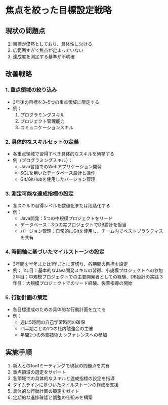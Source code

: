 # 焦点を絞った目標設定戦略

## 現状の問題点
1. 目標が漠然としており、具体性に欠ける
2. 広範囲すぎて焦点が定まっていない
3. 達成度を測定する基準が不明確

## 改善戦略

### 1. 重点領域の絞り込み
- 3年後の目標を3~5つの重点領域に限定する
- 例：
  1. プログラミングスキル
  2. プロジェクト管理能力
  3. コミュニケーションスキル

### 2. 具体的なスキルセットの定義
- 各重点領域で習得すべき具体的なスキルを列挙する
- 例（プログラミングスキル）：
  - Java言語でのWebアプリケーション開発
  - SQLを用いたデータベース設計と操作
  - Git/GitHubを使用したバージョン管理

### 3. 測定可能な達成指標の設定
- 各スキルの習得レベルを数値化または段階化する
- 例：
  - Java開発：5つの中規模プロジェクトをリード
  - データベース：3つの実プロジェクトでDB設計を担当
  - バージョン管理：日常的にGitを使用し、チーム内でベストプラクティスを共有

### 4. 時間軸に基づいたマイルストーンの設定
- 3年間を半年または1年ごとに区切り、各期間の目標を設定
- 例：
  1年目：基本的なJava開発スキルの習得、小規模プロジェクトへの参加
  2年目：中規模プロジェクトでの主要開発者としての経験、DB設計の実践
  3年目：大規模プロジェクトでのリード経験、後輩指導の開始

### 5. 行動計画の策定
- 各目標達成のための具体的な行動計画を立てる
- 例：
  - 週に5時間の自己学習時間の確保
  - 四半期ごとの1つの社内勉強会の主催
  - 年間2つの外部技術カンファレンスへの参加

## 実施手順
1. 新人との1on1ミーティングで現状の問題点を共有
2. 重点領域の選定をサポート
3. 各領域での具体的なスキルと達成指標の設定を指導
4. タイムラインに基づいたマイルストーンの作成を支援
5. 具体的な行動計画の策定をガイド
6. 定期的な進捗確認と調整の仕組みを構築
